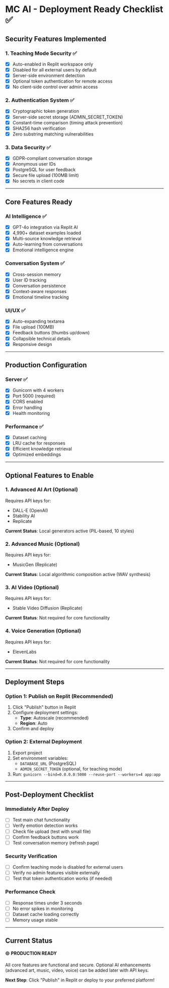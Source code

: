 # MC AI - Deployment Ready Checklist ✅

## Security Features Implemented

### 1. Teaching Mode Security ✅
- [x] Auto-enabled in Replit workspace only
- [x] Disabled for all external users by default
- [x] Server-side environment detection
- [x] Optional token authentication for remote access
- [x] No client-side control over admin access

### 2. Authentication System ✅
- [x] Cryptographic token generation
- [x] Server-side secret storage (ADMIN_SECRET_TOKEN)
- [x] Constant-time comparison (timing attack prevention)
- [x] SHA256 hash verification
- [x] Zero substring matching vulnerabilities

### 3. Data Security ✅
- [x] GDPR-compliant conversation storage
- [x] Anonymous user IDs
- [x] PostgreSQL for user feedback
- [x] Secure file upload (100MB limit)
- [x] No secrets in client code

---

## Core Features Ready

### AI Intelligence ✅
- [x] GPT-4o integration via Replit AI
- [x] 4,990+ dataset examples loaded
- [x] Multi-source knowledge retrieval
- [x] Auto-learning from conversations
- [x] Emotional intelligence engine

### Conversation System ✅
- [x] Cross-session memory
- [x] User ID tracking
- [x] Conversation persistence
- [x] Context-aware responses
- [x] Emotional timeline tracking

### UI/UX ✅
- [x] Auto-expanding textarea
- [x] File upload (100MB)
- [x] Feedback buttons (thumbs up/down)
- [x] Collapsible technical details
- [x] Responsive design

---

## Production Configuration

### Server ✅
- [x] Gunicorn with 4 workers
- [x] Port 5000 (required)
- [x] CORS enabled
- [x] Error handling
- [x] Health monitoring

### Performance ✅
- [x] Dataset caching
- [x] LRU cache for responses
- [x] Efficient knowledge retrieval
- [x] Optimized embeddings

---

## Optional Features to Enable

### 1. Advanced AI Art (Optional)
Requires API keys for:
- DALL-E (OpenAI)
- Stability AI
- Replicate

**Current Status**: Local generators active (PIL-based, 10 styles)

### 2. Advanced Music (Optional)
Requires API keys for:
- MusicGen (Replicate)

**Current Status**: Local algorithmic composition active (WAV synthesis)

### 3. AI Video (Optional)
Requires API keys for:
- Stable Video Diffusion (Replicate)

**Current Status**: Not required for core functionality

### 4. Voice Generation (Optional)
Requires API keys for:
- ElevenLabs

**Current Status**: Not required for core functionality

---

## Deployment Steps

### Option 1: Publish on Replit (Recommended)
1. Click "Publish" button in Replit
2. Configure deployment settings:
   - **Type**: Autoscale (recommended)
   - **Region**: Auto
3. Confirm and deploy

### Option 2: External Deployment
1. Export project
2. Set environment variables:
   - `DATABASE_URL` (PostgreSQL)
   - `ADMIN_SECRET_TOKEN` (optional, for teaching mode)
3. Run: `gunicorn --bind=0.0.0.0:5000 --reuse-port --workers=4 app:app`

---

## Post-Deployment Checklist

### Immediately After Deploy
- [ ] Test main chat functionality
- [ ] Verify emotion detection works
- [ ] Check file upload (test with small file)
- [ ] Confirm feedback buttons work
- [ ] Test conversation memory (refresh page)

### Security Verification
- [ ] Confirm teaching mode is disabled for external users
- [ ] Verify no admin features visible externally
- [ ] Test that token authentication works (if needed)

### Performance Check
- [ ] Response times under 3 seconds
- [ ] No error spikes in monitoring
- [ ] Dataset cache loading correctly
- [ ] Memory usage stable

---

## Current Status

🟢 **PRODUCTION READY**

All core features are functional and secure. Optional AI enhancements (advanced art, music, video, voice) can be added later with API keys.

**Next Step**: Click "Publish" in Replit or deploy to your preferred platform!
